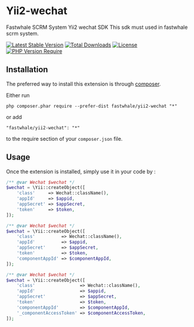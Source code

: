 Yii2-wechat
============
Fastwhale SCRM System Yii2 wechat SDK
This sdk must used in fastwhale scrm system.

[![Latest Stable Version](https://poser.pugx.org/fastwhale/yii2-wechat/v/stable.png)](https://packagist.org/packages/fastwhale/yii2-wechat)
[![Total Downloads](https://poser.pugx.org/fastwhale/yii2-wechat/downloads.png)](https://packagist.org/packages/fastwhale/yii2-wechat)
[![License](http://poser.pugx.org/fastwhale/yii2-wechat/license)](https://packagist.org/packages/fastwhale/yii2-wechat)
[![PHP Version Require](http://poser.pugx.org/fastwhale/yii2-wechat/require/php)](https://packagist.org/packages/fastwhale/yii2-wechat)

Installation
------------

The preferred way to install this extension is through [composer](http://getcomposer.org/download/).

Either run

```
php composer.phar require --prefer-dist fastwhale/yii2-wechat "*"
```

or add

```
"fastwhale/yii2-wechat": "*"
```

to the require section of your `composer.json` file.


Usage
-----

Once the extension is installed, simply use it in your code by  :

```php
/** @var Wechat $wechat */
$wechat = \Yii::createObject([
    'class'     => Wechat::className(),
    'appId'     => $appid,
    'appSecret' => $appSecret,
    'token'     => $token,
]);

/** @var Wechat $wechat */
$wechat = \Yii::createObject([
    'class'          => Wechat::className(),
    'appId'          => $appid,
    'appSecret'      => $appSecret,
    'token'          => $token,
    'componentAppId' => $componentAppId,
]);

/** @var Wechat $wechat */
$wechat = \Yii::createObject([
    'class'                 => Wechat::className(),
    'appId'                 => $appid,
    'appSecret'             => $appSecret,
    'token'                 => $token,
    'componentAppId'        => $componentAppId,
    '_componentAccessToken' => $componentAccessToken,
]);
```
